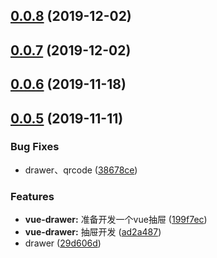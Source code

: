 ## [0.0.8](https://github.com/kuan1/luzhongk/compare/v0.0.7...v0.0.8) (2019-12-02)



## [0.0.7](https://github.com/kuan1/luzhongk/compare/v0.0.6...v0.0.7) (2019-12-02)



## [0.0.6](https://github.com/kuan1/luzhongk/compare/v0.0.5...v0.0.6) (2019-11-18)



## [0.0.5](https://github.com/kuan1/luzhongk/compare/v0.0.4...v0.0.5) (2019-11-11)


### Bug Fixes

* drawer、qrcode ([38678ce](https://github.com/kuan1/luzhongk/commit/38678ce593a019ccd5cb2b6ba7e3c9bed216c648))


### Features

* **vue-drawer:** 准备开发一个vue抽屉 ([199f7ec](https://github.com/kuan1/luzhongk/commit/199f7ecc44653a31dfe5074162cab64decee0585))
* **vue-drawer:** 抽屉开发 ([ad2a487](https://github.com/kuan1/luzhongk/commit/ad2a487015132d1990afbde221a0d774fb464a01))
* drawer ([29d606d](https://github.com/kuan1/luzhongk/commit/29d606dabb93ac93ab6bf2d156f13deea6e1fb05))



